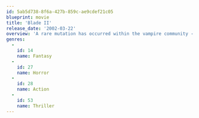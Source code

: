 ```yaml
---
id: 5ab5d738-8f6a-427b-859c-ae9cdef21c05
blueprint: movie
title: 'Blade II'
release_date: '2002-03-22'
overview: 'A rare mutation has occurred within the vampire community - The Reaper. A vampire so consumed with an insatiable bloodlust that they prey on vampires as well as humans, transforming victims who are unlucky enough to survive into Reapers themselves. Blade is asked by the Vampire Nation for his help in preventing a nightmare plague that would wipe out both humans and vampires.'
genres:
  -
    id: 14
    name: Fantasy
  -
    id: 27
    name: Horror
  -
    id: 28
    name: Action
  -
    id: 53
    name: Thriller
---
```

